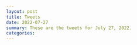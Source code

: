 ```yaml
---
layout: post
title: Tweets
date: 2022-07-27
summary: These are the tweets for July 27, 2022.
categories:
---
```


